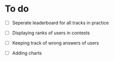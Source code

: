 # To do
- [ ] Seperate leaderboard for all tracks in practice
- [ ] Displaying ranks of users in contests
- [ ] Keeping track of wrong answers of users 
- [ ] Adding charts


